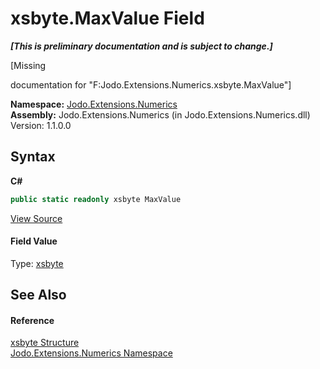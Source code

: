 # xsbyte.MaxValue Field
 _**\[This is preliminary documentation and is subject to change.\]**_

\[Missing <summary> documentation for "F:Jodo.Extensions.Numerics.xsbyte.MaxValue"\]

**Namespace:**&nbsp;<a href="N_Jodo_Extensions_Numerics">Jodo.Extensions.Numerics</a><br />**Assembly:**&nbsp;Jodo.Extensions.Numerics (in Jodo.Extensions.Numerics.dll) Version: 1.1.0.0

## Syntax

**C#**<br />
``` C#
public static readonly xsbyte MaxValue
```

<a href="https://github.com/JosephJShort/Jodo.Extensions/blob/main/src/Jodo.Extensions.Numerics/xsbyte.cs" rel="noopener noreferrer" title="View the source code">View Source</a><br />

#### Field Value
Type: <a href="T_Jodo_Extensions_Numerics_xsbyte">xsbyte</a>

## See Also


#### Reference
<a href="T_Jodo_Extensions_Numerics_xsbyte">xsbyte Structure</a><br /><a href="N_Jodo_Extensions_Numerics">Jodo.Extensions.Numerics Namespace</a><br />